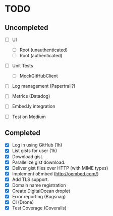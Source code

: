 TODO
====

## Uncompleted

- [ ] UI
  - [ ] Root (unauthenticated)
  - [ ] Root (authenticated)
- [ ] Unit Tests
  - [ ] MockGitHubClient
- [ ] Log management (Papertrail?)
- [ ] Metrics (Datadog)
- [ ] Embed.ly integration
- [ ] Test on Medium


## Completed

- [x] Log in using GitHub (1h)
- [x] List gists for user (1h)
- [x] Download gist.
- [x] Parallelize gist download.
- [x] Deliver gist files over HTTP (with MIME types)
- [x] Implement oEmbed (http://oembed.com/)
- [x] Add TLS support.
- [x] Domain name registration
- [x] Create DigitalOcean droplet
- [x] Error reporting (Bugsnag)
- [x] CI (Drone)
- [x] Test Coverage (Coveralls)
